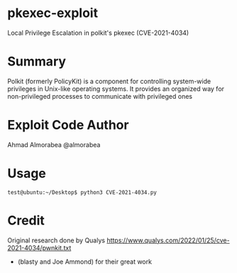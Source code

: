 # pkexec-exploit
Local Privilege Escalation in polkit's pkexec (CVE-2021-4034)

# Summary 
Polkit (formerly PolicyKit) is a component for controlling system-wide
privileges in Unix-like operating systems. It provides an organized way
for non-privileged processes to communicate with privileged ones

# Exploit Code Author
Ahmad Almorabea
@almorabea

# Usage
```
test@ubuntu:~/Desktop$ python3 CVE-2021-4034.py 
```


# Credit
Original research done by Qualys https://www.qualys.com/2022/01/25/cve-2021-4034/pwnkit.txt
 - (blasty and Joe Ammond) for their great work

